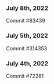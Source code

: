 ### July 8th, 2022

Commit #83439

### July 5th, 2022

Commit #314353


### July 4th, 2022

Commit #72281
